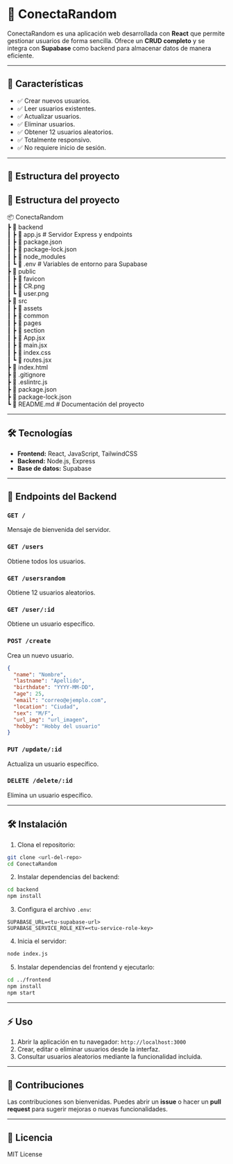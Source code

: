 # 🎲 ConectaRandom

ConectaRandom es una aplicación web desarrollada con **React** que permite gestionar usuarios de forma sencilla.
Ofrece un **CRUD completo** y se integra con **Supabase** como backend para almacenar datos de manera eficiente.

---

## 🚀 Características

* ✅ Crear nuevos usuarios.
* ✅ Leer usuarios existentes.
* ✅ Actualizar usuarios.
* ✅ Eliminar usuarios.
* ✅ Obtener 12 usuarios aleatorios.
* ✅ Totalmente responsivo.
* ✅ No requiere inicio de sesión.

---

## 📂 Estructura del proyecto

## 📂 Estructura del proyecto
📦 ConectaRandom  
┣ 📂 backend  
┃ ┣ 📜 app.js # Servidor Express y endpoints  
┃ ┣ 📜 package.json  
┃ ┣ 📜 package-lock.json  
┃ ┣ 📂 node_modules  
┃ ┗ 📜 .env # Variables de entorno para Supabase  
┣ 📂 public  
┃ ┣ 📂 favicon  
┃ ┣ 📜 CR.png  
┃ ┗ 📜 user.png  
┣ 📂 src  
┃ ┣ 📂 assets  
┃ ┣ 📂 common  
┃ ┣ 📂 pages  
┃ ┣ 📂 section  
┃ ┣ 📜 App.jsx  
┃ ┣ 📜 main.jsx  
┃ ┣ 📜 index.css  
┃ ┗ 📜 routes.jsx  
┣ 📜 index.html  
┣ 📜 .gitignore  
┣ 📜 .eslintrc.js  
┣ 📜 package.json  
┣ 📜 package-lock.json  
┗ 📜 README.md # Documentación del proyecto

---

## 🛠️ Tecnologías

* **Frontend:** React, JavaScript, TailwindCSS
* **Backend:** Node.js, Express
* **Base de datos:** Supabase

---

## 📜 Endpoints del Backend

### `GET /`

Mensaje de bienvenida del servidor.

### `GET /users`

Obtiene todos los usuarios.

### `GET /usersrandom`

Obtiene 12 usuarios aleatorios.

### `GET /user/:id`

Obtiene un usuario específico.

### `POST /create`

Crea un nuevo usuario.

```json
{
  "name": "Nombre",
  "lastname": "Apellido",
  "birthdate": "YYYY-MM-DD",
  "age": 25,
  "email": "correo@ejemplo.com",
  "location": "Ciudad",
  "sex": "M/F",
  "url_img": "url_imagen",
  "hobby": "Hobby del usuario"
}
```

### `PUT /update/:id`

Actualiza un usuario específico.

### `DELETE /delete/:id`

Elimina un usuario específico.

---

## 🛠️ Instalación

1. Clona el repositorio:

```bash
git clone <url-del-repo>
cd ConectaRandom
```

2. Instalar dependencias del backend:

```bash
cd backend
npm install
```

3. Configura el archivo `.env`:

```env
SUPABASE_URL=<tu-supabase-url>
SUPABASE_SERVICE_ROLE_KEY=<tu-service-role-key>
```

4. Inicia el servidor:

```bash
node index.js
```

5. Instalar dependencias del frontend y ejecutarlo:

```bash
cd ../frontend
npm install
npm start
```

---

## ⚡ Uso

1. Abrir la aplicación en tu navegador: `http://localhost:3000`
2. Crear, editar o eliminar usuarios desde la interfaz.
3. Consultar usuarios aleatorios mediante la funcionalidad incluida.

---

## 🤝 Contribuciones

Las contribuciones son bienvenidas. Puedes abrir un **issue** o hacer un **pull request** para sugerir mejoras o nuevas funcionalidades.

---

## 📄 Licencia

MIT License
